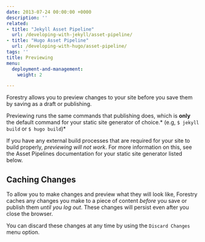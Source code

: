 ```yaml
---
date: 2013-07-24 00:00:00 +0000
description: ''
related:
- title: "Jekyll Asset Pipeline"
  url: /developing-with-jekyll/asset-pipeline/
- title: "Hugo Asset Pipeline"
  url: /developing-with-hugo/asset-pipeline/
tags: ''
title: Previewing
menu:
  deployment-and-management:
    weight: 2

---
```

Forestry allows you to preview changes to your site before you save them by saving as a draft or publishing.

Previewing runs the same commands that publishing does, which is **only** the default command for your static site generator of choice.* (e.g, `$ jekyll build` or `$ hugo build`)*

If you have any external build processes that are required for your site to build properly, *previewing will not work*. For more information on this, see the Asset Pipelines documentation for your static site generator listed below.

## Caching Changes
To allow you to make changes and preview what they will look like, Forestry caches any changes you make to a piece of content *before* you save or publish them *until you log out*. These changes will persist even after you close the browser.

You can discard these changes at any time by using the `Discard Changes` menu option.
